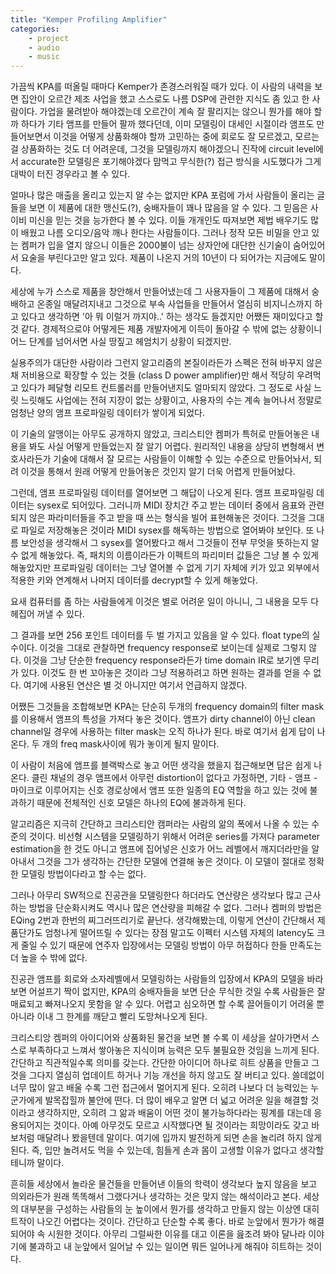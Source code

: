 ```yaml
---
title: "Kemper Profiling Amplifier"
categories:
    - project
    - audio
    - music
---
```


가끔씩 KPA를 떠올릴 때마다 Kemper가 존경스러워질 때가 있다. 이 사람의 내력을 보면 집안이 오르간 제조 사업을 했고 스스로도 나름 DSP에 관련한 지식도 좀 있고 한 사람이다. 가업을 물려받아 해야겠는데 오르간이 계속 잘 팔리지는 않으니 뭔가를 해야 할까 하다가 기타 앰프를 만들어 팔까 했다던데, 이미 모델링이 대세인 시절이라 앰프도 만들어보면서 이것을 어떻게 상품화해야 할까 고민하는 중에 회로도 잘 모르겠고, 모르는 걸 상품화하는 것도 더 어려운데, 그것을 모델링까지 해야겠으니 진작에 circuit level에서 accurate한 모델링은 포기해야겠다 맘먹고 무식한(?) 접근 방식을 시도했다가 그게 대박이 터진 경우라고 볼 수 있다.

얼마나 많은 매출을 올리고 있는지 알 수는 없지만 KPA 포럼에 가서 사람들이 올리는 글들을 보면 이 제품에 대한 맹신도(?), 숭배자들이 꽤나 많음을 알 수 있다. 그 믿음은 사이비 미신을 믿는 것을 능가한다 볼 수 있다. 이들 개개인도 따져보면 제법 배우기도 많이 배웠고 나름 오디오/음악 깨나 한다는 사람들이다. 그러나 정작 모든 비밀을 안고 있는 켐퍼가 입을 열지 않으니 이들은 2000불이 넘는 상자안에 대단한 신기술이 숨어있어서 요술을 부린다고만 알고 있다. 제품이 나온지 거의 10년이 다 되어가는 지금에도 말이다.

세상에 누가 스스로 제품을 창안해서 만들어냈는데 그 사용자들이 그 제품에 대해서 숭배하고 온종일 매달려지내고 그것으로 부속 사업들을 만들어서 열심히 비지니스까지 하고 있다고 생각하면 '아 뭐 이럴거 까지야..' 하는 생각도 들겠지만 어쨌든 재미있다고 할 것 같다. 경제적으로야 어떻게든 제품 개발자에게 이득이 돌아갈 수 밖에 없는 상황이니 어느 단계를 넘어서면 사실 땅짚고 헤엄치기 상황이 되겠지만.

실용주의가 대단한 사람이라 그런지 알고리즘의 본질이라든가 스펙은 전혀 바꾸지 않은 채 저비용으로 확장할 수 있는 것들 (class D power amplifier)만 해서 적당히 우려먹고 있다가 페달형 리모트 컨트롤러를 만들어낸지도 얼마되지 않았다. 그 정도로 사실 느릿 느릿해도 사업에는 전혀 지장이 없는 상황이고, 사용자의 수는 계속 늘어나서 정말로 엄청난 양의 앰프 프로파일링 데이터가 쌓이게 되었다. 

이 기술의 알맹이는 아무도 공개하지 않았고, 크리스티안 켐퍼가 특허로 만들어놓은 내용을 봐도 사실 어떻게 만들었는지 잘 알기 어렵다. 원리적인 내용을 상당히 변형해서 변호사라든가 기술에 대해서 잘 모르는 사람들이 이해할 수 있는 수준으로 만들어놔서, 되려 이것을 통해서 원래 어떻게 만들어놓은 것인지 알기 더욱 어렵게 만들어놨다.

그런데, 앰프 프로파일링 데이터를 열어보면 그 해답이 나오게 된다. 앰프 프로파일링 데이터는 sysex로 되어있다. 그러니까 MIDI 장치간 주고 받는 데이터 중에서 음표와 관련되지 않은 파라미터들을 주고 받을 때 쓰는 형식을 빌어 표현해놓은 것이다. 그것을 그대로 파일로 저장해놓은 것이라 MIDI sysex를 해독하는 방법으로 열어봐야 보인다. 또 나름 보안성을 생각해서 그 sysex를 열어봤다고 해서 그것들이 전부 무엇을 뜻하는지 알 수 없게 해놓았다. 즉, 패치의 이름이라든가 이펙트의 파리미터 값들은 그냥 볼 수 있게 해놓았지만 프로파일링 데이터는 그냥 열어볼 수 없게 기기 자체에 키가 있고 외부에서 적용한 키와 연계해서 나머지 데이터를 decrypt할 수 있게 해놓았다.

요새 컴퓨터를 좀 하는 사람들에게 이것은 별로 어려운 일이 아니니, 그 내용을 모두 다 헤집어 꺼낼 수 있다. 

그 결과를 보면 256 포인트 데이터를 두 벌 가지고 있음을 알 수 있다. float type의 실수이다. 이것을 그대로 관찰하면 frequency response로 보이는데 실제로 그렇지 않다. 이것을 그냥 단순한 frequency response라든가 time domain IR로 보기엔 무리가 있다. 이것도 한 번 꼬아놓은 것이라 그냥 적용하려고 하면 원하는 결과를 얻을 수 없다. 여기에 사용된 연산은 별 것 아니지만 여기서 언급하지 않겠다.

어쨌든 그것들을 조합해보면 KPA는 단순히 두개의 frequency domain의 filter mask를 이용해서 앰프의 특성을 가져다 놓은 것이다. 앰프가 dirty channel이 아닌 clean channel일 경우에 사용하는 filter mask는 오직 하나가 된다. 바로 여기서 쉽게 답이 나온다. 두 개의 freq mask사이에 뭐가 놓이게 될지 말이다. 

이 사람이 처음에 앰프를 블랙박스로 놓고 어떤 생각을 했을지 접근해보면 답은 쉽게 나온다. 클린 채널의 경우 앰프에서 아무런 distortion이 없다고 가정하면, 기타 - 앰프 - 마이크로 이루어지는 신호 경로상에서 앰프 또한 일종의 EQ 역할을 하고 있는 것에 불과하기 때문에 전체적인 신호 모델은 하나의 EQ에 불과하게 된다. 

알고리즘은 지극히 간단하고 크리스티안 캠퍼라는 사람의 앎의 폭에서 나올 수 있는 수준의 것이다. 비선형 시스템을 모델링하기 위해서 어려운 series를 가져다 parameter estimation을 한 것도 아니고 앰프에 집어넣은 신호가 어느 레벨에서 깨지더라만을 알아내서 그것을 그가 생각하는 간단한 모델에 연결해 놓은 것이다. 이 모델이 절대로 정확한 모델링 방법이다라고 할 수는 없다. 

그러나 아무리 SW적으로 진공관을 모델링한다 하더라도 연산량은 생각보다 많고 근사하는 방법을 단순화시켜도 역시나 많은 연산량을 피해갈 수 없다. 그러나 켐퍼의 방법은 EQing 2번과 한번의 찌그러뜨리기로 끝난다. 생각해봤는데, 이렇게 연산이 간단해서 제품단가도 엄청나게 떨어뜨릴 수 있다는 장점 말고도 이펙터 시스템 자체의 latency도 크게 줄일 수 있기 때문에 연주자 입장에서는 모델링 방법이 아무 허접하다 한들 만족도는 더 높을 수 밖에 없다. 

진공관 앰프를 회로와 소자레벨에서 모델링하는 사람들의 입장에서 KPA의 모델을 바라보면 어설프기 짝이 없지만, KPA의 숭배자들을 보면 단순 무식한 것일 수록 사람들은 잘 매료되고 빠져나오지 못함을 알 수 있다. 어렵고 심오하면 할 수록 끌어들이기 어려울 뿐 아니라 이내 그 한계를 깨닫고 빨리 도망쳐나오게 된다. 

크리스티앙 켐퍼의 아이디어와 상품화된 물건을 보면 볼 수록 이 세상을 살아가면서 스스로 부족하다고 느껴서 쌓아놓은 지식이며 능력은 모두 불필요한 것임을 느끼게 된다. 간단하고 직관적일수록 의미를 갖는다. 간단한 아이디어 하나로 히트 상품을 만들고 그것을 그다지 열심히 업데이트 하거나 기능 개선을 하지 않고도 잘 버티고 있다. 쓸데없이 너무 많이 알고 배울 수록 그런 접근에서 멀어지게 된다. 오히려 나보다 더 능력있는 누군가에게 발목잡힐까 불안에 떤다. 더 많이 배우고 알면 더 넓고 어려운 일을 해결할 것이라고 생각하지만, 오히려 그 앎과 배움이 어떤 것이 불가능하다라는 핑계를 대는데 응용되어지는 것이다. 아예 아무것도 모르고 시작했다면 될 것이라는 희망이라도 갖고 바보처럼 매달려나 봤을텐데 말이다. 여기에 입까지 발전하게 되면 손을 놀리려 하지 않게 된다. 즉, 입만 놀려서도 먹을 수 있는데, 힘들게 손과 몸이 고생할 이유가 없다고 생각할테니까 말이다. 

흔히들 세상에서 놀라운 물건들을 만들어낸 이들의 학력이 생각보다 높지 않음을 보고 의외라든가 원래 똑똑해서 그랬다거나 생각하는 것은 맞지 않는 해석이라고 본다. 세상의 대부분을 구성하는 사람들의 눈 높이에서 뭔가를 생각하고 만들지 않는 이상엔 대히트작이 나오긴 어렵다는 것이다. 간단하고 단순할 수록 좋다. 바로 눈앞에서 뭔가가 해결되어야 속 시원한 것이다. 아무리 그럴싸한 이유를 대고 이론을 읊조려 봐야 달나라 이야기에 불과하고 내 눈앞에서 일어날 수 있는 일이면 뭐든 일어나게 해줘야 히트하는 것이다.